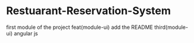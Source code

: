 # Restuarant-Reservation-System
first module of the project
feat(module-ui) add the README
third(module-ui) angular js